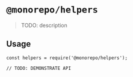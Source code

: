 # `@monorepo/helpers`

> TODO: description

## Usage

```
const helpers = require('@monorepo/helpers');

// TODO: DEMONSTRATE API
```
